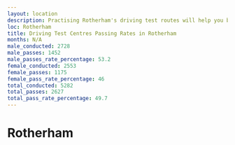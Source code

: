 ```yaml
---
layout: location
description: Practising Rotherham's driving test routes will help you become more confident in your gear-changing abilities.
loc: Rotherham
title: Driving Test Centres Passing Rates in Rotherham
months: N/A
male_conducted: 2728
male_passes: 1452
male_passes_rate_percentage: 53.2
female_conducted: 2553
female_passes: 1175
female_pass_rate_percentage: 46
total_conducted: 5282
total_passes: 2627
total_pass_rate_percentage: 49.7
---
```


# Rotherham
